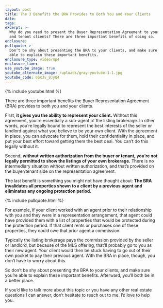 ```yaml
---
layout: post
title: The 3 Benefits the BRA Provides to Both You and Your Clients
date:
tags:
excerpt: >-
  Why do you need to present the Buyer Representation Agreement to your buyer
  and tenant clients? There are three important benefits of doing so.
enclosure:
pullquote: >-
  Don’t be shy about presenting the BRA to your clients, and make sure you’re
  able to explain these important benefits.
enclosure_type: video/mp4
enclosure_time:
use_youtube_image: true
youtube_alternate_image: /uploads/gray-youtube-1-1.jpg
youtube_code: 0pKJv_9JyQ4
---
```


{% include youtube.html %}

There are three important benefits the Buyer Representation Agreement (BRA) provides to both you and your clients.&nbsp;

First, **it gives you the ability to represent your client.** Without this agreement, you’re essentially a sub-agent of the listing brokerage. In other words, you’re legally bound to represent the best interests of the seller or landlord against what you believe to be your own client. With the agreement in place, you can advocate for them, hold their confidentiality in place, and put your best effort toward getting them the best deal. You can’t do this legally without it.&nbsp;

Second, **without written authorization from the buyer or tenant, you’re not legally permitted to show the listings of your own brokerage.** There is no intermediary situation without written authorization, and that’s provided on the buyer/tenant side on the representation agreement.&nbsp;

The last benefit is something you might not have thought about: **The BRA invalidates all properties shown to a client by a previous agent and eliminates any ongoing protection period.&nbsp;**

{% include pullquote.html %}

For example, if your client worked with an agent prior to their relationship with you and they were in a representation arrangement, that agent could have provided them with a list of properties that would be protected during the protection period. If that client rents or purchases one of these properties, they could owe that prior agent a commission.&nbsp;

Typically the listing brokerage pays the commission provided by the seller or landlord, but because of the MLS offering, that’ll probably go to you as their new agent. Your client would then be stuck having to go out of their own pocket to pay their previous agent. With the BRA in place, though, you don’t have to worry about this.&nbsp;

So don’t be shy about presenting the BRA to your clients, and make sure you’re able to explain these important benefits. Afterward, you’ll both be in a better place.&nbsp;

If you’d like to talk more about this topic or you have any other real estate questions I can answer, don’t hesitate to reach out to me. I’d love to help you.&nbsp;